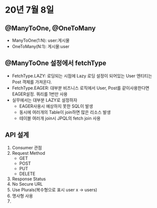 # 20년 7월 8일

## @ManyToOne, @OneToMany
+ ManyToOne(1:N): user:게시물
+ OneToMany(N:1): 게시물:user

## @ManyToOne 설정에서 fetchType
+ FetchType.LAZY: 로딩되는 시점에 Lazy 로딩 설정이 되어있는 User 엔티티는 Post 객체를 가져온다.
+ FetchType.EAGER: 대부분 비즈니스 로직에서 User, Post를 같이사용한다면 EAGER설정. 쿼리를 1번만 사용
+ 실무에서는 대부분 LAZY로 설정하자
    + EAGER사용시 예상하지 못한 SQL이 발생
    + 동시에 여러개의 Table이 join하면 많은 리소스 발생
    + 테이블 여러개 join시 JPQL의 fetch join 사용

## API 설계
1. Consumer 관점
2. Request Method
    + GET
    + POST
    + PUT
    + DELETE
3. Response Status
4. No Secure URL
5. Use Plurals(복수형으로 표시 user x -> users)
6. 명사형 사용
7. 
